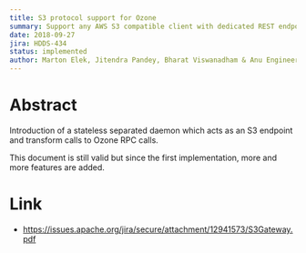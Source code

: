 ```yaml
---
title: S3 protocol support for Ozone
summary: Support any AWS S3 compatible client with dedicated REST endpoint
date: 2018-09-27
jira: HDDS-434
status: implemented
author: Marton Elek, Jitendra Pandey, Bharat Viswanadham & Anu Engineer
---
```

<!--
  Licensed under the Apache License, Version 2.0 (the "License");
  you may not use this file except in compliance with the License.
  You may obtain a copy of the License at

   http://www.apache.org/licenses/LICENSE-2.0

  Unless required by applicable law or agreed to in writing, software
  distributed under the License is distributed on an "AS IS" BASIS,
  WITHOUT WARRANTIES OR CONDITIONS OF ANY KIND, either express or implied.
  See the License for the specific language governing permissions and
  limitations under the License. See accompanying LICENSE file.
-->

# Abstract

Introduction of a stateless separated daemon which acts as an S3 endpoint and transform calls to Ozone RPC calls.

This document is still valid but since the first implementation, more and more features are added.
 
# Link

 * https://issues.apache.org/jira/secure/attachment/12941573/S3Gateway.pdf
